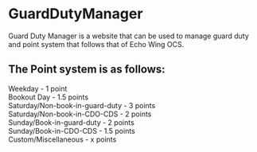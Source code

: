# GuardDutyManager

Guard Duty Manager is a website that can be used to manage guard duty and point system that follows that of Echo Wing OCS.

## The Point system is as follows:

Weekday - 1 point  
Bookout Day - 1.5 points  
Saturday/Non-book-in-guard-duty - 3 points  
Saturday/Non-book-in-CDO-CDS - 2 points  
Sunday/Book-in-guard-duty - 2 points  
Sunday/Book-in-CDO-CDS - 1.5 points  
Custom/Miscellaneous - x points  





